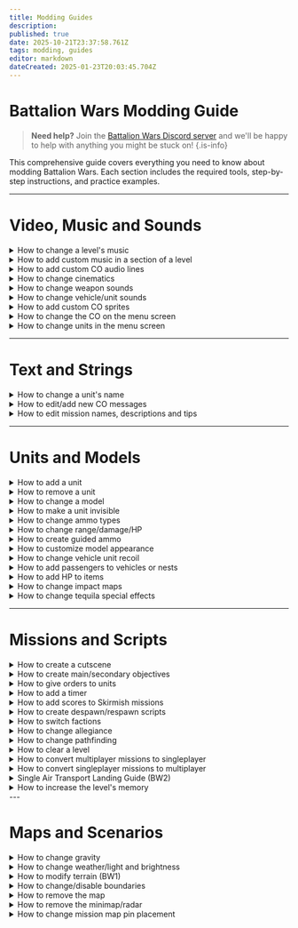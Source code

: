 ```yaml
---
title: Modding Guides
description: 
published: true
date: 2025-10-21T23:37:58.761Z
tags: modding, guides
editor: markdown
dateCreated: 2025-01-23T20:03:45.704Z
---
```


# Battalion Wars Modding Guide

> **Need help?** Join the [Battalion Wars Discord server](https://discord.gg/aPvrTsDARJ) and we'll be happy to help with anything you might be stuck on!
{.is-info}

This comprehensive guide covers everything you need to know about modding Battalion Wars. Each section includes the required tools, step-by-step instructions, and practice examples.

---

# Video, Music and Sounds

<details>
<summary>How to change a level's music</summary>

**Tools you need:**
- [List tools here]

**The guide:**
- [Step-by-step instructions]

**Example to practice:**
- [Practice example with specific files/levels]

</details>

<details>
<summary>How to add custom music in a section of a level</summary>

**Tools you need:**
- [List tools here]

**The guide:**
- [Step-by-step instructions]

**Example to practice:**
- [Practice example with specific files/levels]

</details>

<details>
<summary>How to add custom CO audio lines</summary>

**Tools you need:**
- [List tools here]

**The guide:**
- [Step-by-step instructions]

**Example to practice:**
- [Practice example with specific files/levels]

</details>

<details>
<summary>How to change cinematics</summary>

**Tools you need:**
- [List tools here]

**The guide:**
- [Step-by-step instructions]

**Example to practice:**
- [Practice example with specific files/levels]

</details>

<details>
<summary>How to change weapon sounds</summary>

**Tools you need:**
- [List tools here]

**The guide:**
- [Step-by-step instructions]

**Example to practice:**
- [Practice example with specific files/levels]

</details>

<details>
<summary>How to change vehicle/unit sounds</summary>

**Tools you need:**
- [List tools here]

**The guide:**
- [Step-by-step instructions]

**Example to practice:**
- [Practice example with specific files/levels]

</details>

<details>
<summary>How to add custom CO sprites</summary>

**Tools you need:**
- [List tools here]

**The guide:**
- [Step-by-step instructions]

**Example to practice:**
- [Practice example with specific files/levels]

</details>

<details>
<summary>How to change the CO on the menu screen</summary>

**Tools you need:**
- [List tools here]

**The guide:**
- [Step-by-step instructions]

**Example to practice:**
- [Practice example with specific files/levels]

</details>

<details>
<summary>How to change units in the menu screen</summary>

**Tools you need:**
- [List tools here]

**The guide:**
- [Step-by-step instructions]

**Example to practice:**
- [Practice example with specific files/levels]

</details>

---

# Text and Strings

<details>
<summary>How to change a unit's name</summary>

**Tools you need:**
- [List tools here]

**The guide:**
- [Step-by-step instructions]

**Example to practice:**
- [Practice example with specific files/levels]

</details>

<details>
<summary>How to edit/add new CO messages</summary>

**Tools you need:**
- [List tools here]

**The guide:**
- [Step-by-step instructions]

**Example to practice:**
- [Practice example with specific files/levels]

</details>

<details>
<summary>How to edit mission names, descriptions and tips</summary>

**Tools you need:**
- [List tools here]

**The guide:**
- [Step-by-step instructions]

**Example to practice:**
- [Practice example with specific files/levels]

</details>

---

# Units and Models

<details>
<summary>How to add a unit</summary>

**Tools you need:**
- [List tools here]

**The guide:**
- [Step-by-step instructions]

**Example to practice:**
- [Practice example with specific files/levels]

</details>

<details>
<summary>How to remove a unit</summary>

**Tools you need:**
- [List tools here]

**The guide:**
- [Step-by-step instructions]

**Example to practice:**
- [Practice example with specific files/levels]

</details>

<details>
<summary>How to change a model</summary>

**Tools you need:**
- [List tools here]

**The guide:**
- [Step-by-step instructions]

**Example to practice:**
- [Practice example with specific files/levels]

</details>

<details>
<summary>How to make a unit invisible</summary>

**Tools you need:**
- [List tools here]

**The guide:**
- [Step-by-step instructions]

**Example to practice:**
- [Practice example with specific files/levels]

</details>

<details>
<summary>How to change ammo types</summary>

**Tools you need:**
- [List tools here]

**The guide:**
- [Step-by-step instructions]

**Example to practice:**
- [Practice example with specific files/levels]

</details>

<details>
<summary>How to change range/damage/HP</summary>

**Tools you need:**
- [List tools here]

**The guide:**
- [Step-by-step instructions]

**Example to practice:**
- [Practice example with specific files/levels]

</details>

<details>
<summary>How to create guided ammo</summary>

**Tools you need:**
- [List tools here]

**The guide:**
- [Step-by-step instructions]

**Example to practice:**
- [Practice example with specific files/levels]

</details>

<details>
<summary>How to customize model appearance</summary>

**Tools you need:**
- [List tools here]

**The guide:**
- [Step-by-step instructions]

**Example to practice:**
- [Practice example with specific files/levels]

</details>

<details>
<summary>How to change vehicle unit recoil</summary>

**Tools you need:**
- [Battalion Level Editor](https://github.com/RenolY2/battalion-level-editor/releases)

**The guide:**
- [Step-by-step instructions]

**Example to practice:**
- [Practice example with specific files/levels]

</details>

<details>
<summary>How to add passengers to vehicles or nests</summary>

**Tools you need:**
- [List tools here]

**The guide:**
- [Step-by-step instructions]

**Example to practice:**
- [Practice example with specific files/levels]

</details>

<details>
<summary>How to add HP to items</summary>

**Tools you need:**
- [List tools here]

**The guide:**
- [Step-by-step instructions]

**Example to practice:**
- [Practice example with specific files/levels]

</details>

<details>
<summary>How to change impact maps</summary>

**Tools you need:**
- [List tools here]

**The guide:**
- [Step-by-step instructions]

**Example to practice:**
- [Practice example with specific files/levels]

</details>

<details>
<summary>How to change tequila special effects</summary>

**Tools you need:**
- [List tools here]

**The guide:**
- [Step-by-step instructions]

**Example to practice:**
- [Practice example with specific files/levels]

</details>

---

# Missions and Scripts

<details>
<summary>How to create a cutscene</summary>

**Tools you need:**
- [List tools here]

**The guide:**
- [Step-by-step instructions]

**Example to practice:**
- [Practice example with specific files/levels]

</details>

<details>
<summary>How to create main/secondary objectives</summary>

**Tools you need:**
- [List tools here]

**The guide:**
- [Step-by-step instructions]

**Example to practice:**
- [Practice example with specific files/levels]

</details>

<details>
<summary>How to give orders to units</summary>

**Tools you need:**
- [List tools here]

**The guide:**
- [Step-by-step instructions]

**Example to practice:**
- [Practice example with specific files/levels]

</details>

<details>
<summary>How to add a timer</summary>

**Tools you need:**
- [List tools here]

**The guide:**
- [Step-by-step instructions]

**Example to practice:**
- [Practice example with specific files/levels]

</details>

<details>
<summary>How to add scores to Skirmish missions</summary>

**Tools you need:**
- [List tools here]

**The guide:**
- [Step-by-step instructions]

**Example to practice:**
- [Practice example with specific files/levels]

</details>

<details>
<summary>How to create despawn/respawn scripts</summary>

**Tools you need:**
- [List tools here]

**The guide:**
- [Step-by-step instructions]

**Example to practice:**
- [Practice example with specific files/levels]

</details>

<details>
<summary>How to switch factions</summary>

**Tools you need:**
- [List tools here]

**The guide:**
- [Step-by-step instructions]

**Example to practice:**
- [Practice example with specific files/levels]

</details>

<details>
<summary>How to change allegiance</summary>

**Tools you need:**
- [List tools here]

**The guide:**
- [Step-by-step instructions]

**Example to practice:**
- [Practice example with specific files/levels]

</details>

<details>
<summary>How to change pathfinding</summary>

**Tools you need:**
- [List tools here]

**The guide:**
- [Step-by-step instructions]

**Example to practice:**
- [Practice example with specific files/levels]

</details>

<details>
<summary>How to clear a level</summary>

**Tools you need:**
- [List tools here]

**The guide:**
- [Step-by-step instructions]

**Example to practice:**
- [Practice example with specific files/levels]

</details>

<details>
<summary>How to convert multiplayer missions to singleplayer</summary>

**Tools you need:**
- [List tools here]

**The guide:**
- [Step-by-step instructions]

**Example to practice:**
- [Practice example with specific files/levels]

</details>

<details>
<summary>How to convert singleplayer missions to multiplayer</summary>

**Tools you need:**
- [List tools here]

**The guide:**
- [Step-by-step instructions]

**Example to practice:**
- [Practice example with specific files/levels]

</details>

<details>
<summary>Single Air Transport Landing Guide (BW2)</summary>

**Tools you need:**
- [List tools here]

**The guide:**
- [Step-by-step instructions]

**Example to practice:**
- [Practice example with specific files/levels]

</details>

<details>
<summary>How to increase the level's memory</summary>

**Tools you need:**
- [List tools here]

**The guide:**
- [Step-by-step instructions]

**Example to practice:**
- [Practice example with specific files/levels]

</details>
---

# Maps and Scenarios

<details>
<summary>How to change gravity</summary>

**Tools you need:**
- [List tools here]

**The guide:**
- [Step-by-step instructions]

**Example to practice:**
- [Practice example with specific files/levels]

</details>

<details>
<summary>How to change weather/light and brightness</summary>

**Tools you need:**
- [List tools here]

**The guide:**
- [Step-by-step instructions]

**Example to practice:**
- [Practice example with specific files/levels]

</details>

<details>
<summary>How to modify terrain (BW1)</summary>

**Tools you need:**
- [List tools here]

**The guide:**
- [Step-by-step instructions]

**Example to practice:**
- [Practice example with specific files/levels]

</details>

<details>
<summary>How to change/disable boundaries</summary>

**Tools you need:**
- [List tools here]

**The guide:**
- [Step-by-step instructions]

**Example to practice:**
- [Practice example with specific files/levels]

</details>

<details>
<summary>How to remove the map</summary>

**Tools you need:**
- [List tools here]

**The guide:**
- [Step-by-step instructions]

**Example to practice:**
- [Practice example with specific files/levels]

</details>

<details>
<summary>How to remove the minimap/radar</summary>

**Tools you need:**
- [List tools here]

**The guide:**
- [Step-by-step instructions]

**Example to practice:**
- [Practice example with specific files/levels]

</details>

<details>
<summary>How to change mission map pin placement</summary>

**Tools you need:**
- [List tools here]

**The guide:**
- [Step-by-step instructions]

**Example to practice:**
- [Practice example with specific files/levels]

</details>